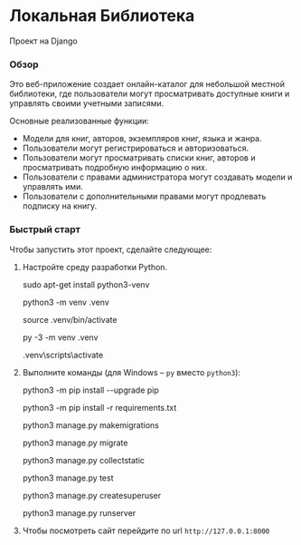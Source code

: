 # Локальная Библиотека
Проект на Django

### Обзор
Это веб-приложение создает онлайн-каталог для небольшой местной библиотеки, где пользователи могут просматривать доступные книги и управлять своими учетными записями.

Основные реализованные функции:
- Модели для книг, авторов, экземпляров книг, языка и жанра.
- Пользователи могут регистрироваться и авторизоваться.
- Пользователи могут просматривать списки книг, авторов и просматривать подробную информацию о них.
- Пользователи с правами администратора могут создавать модели и управлять ими.
- Пользователи с дополнительными правами могут продлевать подписку на книгу.

### Быстрый старт

Чтобы запустить этот проект, сделайте следующее:
1. Настройте среду разработки Python. 
    
    [comment]: # (Linux)
    
    sudo apt-get install python3-venv    <!--If needed-->
    
    python3 -m venv .venv
    
    source .venv/bin/activate

    <!-- Windows -->
    
    py -3 -m venv .venv
    
    .venv\scripts\activate

2. Выполните команды (для Windows – `py` вместо `python3`):

    python3 -m pip install --upgrade pip
    
    python3 -m pip install -r requirements.txt
    
    python3 manage.py makemigrations
    
    python3 manage.py migrate
    
    python3 manage.py collectstatic

    <!-- Запустите тесты. Все должно работать. -->
    
    python3 manage.py test

    <!-- При необходимости, создайте суперпользователя. -->
    
    python3 manage.py createsuperuser

    python3 manage.py runserver

3. Чтобы посмотреть сайт перейдите по url `http://127.0.0.1:8000`
